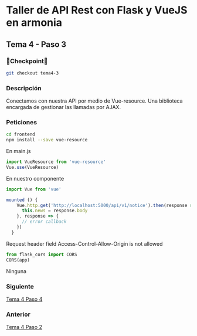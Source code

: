 # Taller de API Rest con Flask y VueJS en armonia

## Tema 4 - Paso 3

### 🎈Checkpoint🎈

```bash
git checkout tema4-3
```

### Descripción

Conectamos con nuestra API por medio de Vue-resource. Una biblioteca encargada de gestionar las llamadas por AJAX.

### Peticiones

```bash
cd frontend
npm install --save vue-resource
```

En main.js

```javascript
import VueResource from 'vue-resource'
Vue.use(VueResource)
```

En nuestro componente

```javascript
import Vue from 'vue'

mounted () {
    Vue.http.get('http://localhost:5000/api/v1/notice').then(response => {
      this.news = response.body
    }, response => {
      // error callback
    })
  }
```

Request header field Access-Control-Allow-Origin is not allowed 

```python
from flask_cors import CORS
CORS(app)
```

Ninguna

### Siguiente

[Tema 4 Paso 4](https://github.com/tanrax/workshop-flask-with-vuejs/tree/tema4-4)

### Anterior

[Tema 4 Paso 2](https://github.com/tanrax/workshop-flask-with-vuejs/tree/tema4-2)
